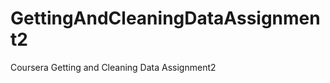 GettingAndCleaningDataAssignment2
=================================

Coursera Getting and Cleaning Data Assignment2
